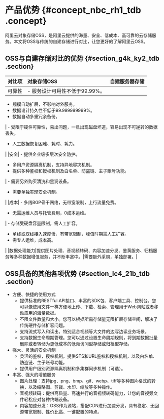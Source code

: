 # 产品优势 {#concept_nbc_rh1_tdb .concept}

阿里云对象存储OSS，是阿里云提供的海量、安全、低成本、高可靠的云存储服务。本文将OSS与传统的自建存储进行对比，让您更好的了解阿里云OSS。

## OSS与自建存储对比的优势 {#section_g4k_ky2_tdb .section}

|对比项|对象存储OSS|自建服务器存储|
|:--|:------|-------|
|可靠性| -   服务设计可用性不低于99.99%。
-   规模自动扩展，不影响对外服务。
-   数据设计持久性不低于99.999999999%。
-   数据自动多重冗余备份。

 | -   受限于硬件可靠性，易出问题，一旦出现磁盘坏道，容易出现不可逆转的数据丢失。
-   人工数据恢复困难、耗时、耗力。

 |
|安全| -   提供企业级多层次安全防护。
-   多用户资源隔离机制，支持异地容灾机制。
-   提供多种鉴权和授权机制及白名单、防盗链、主子账号功能。

 | -   需要另外购买清洗和黑洞设备。
-   需要单独实现安全机制。

 |
|成本| -   多线BGP骨干网络，无带宽限制，上行流量免费。
-   无需运维人员与托管费用，0成本运维。

 | -   存储受硬盘容量限制，需人工扩容。
-   单线或双线接入速度慢，有带宽限制，峰值时期需人工扩容。
-   需专人运维，成本高。

 |
|数据处理能力|提供图片处理、音视频转码、内容加速分发、鉴黄服务、归档服务等多种数据增值服务，并不断丰富中。|需要额外采购，单独部署。|

## OSS具备的其他各项优势 {#section_lc4_21b_tdb .section}

-   方便、快捷的使用方式
    -   提供标准的RESTful API接口、丰富的SDK包、客户端工具、控制台。您可以像使用文件一样方便地上传、下载、检索、管理用于Web网站或者移动应用的海量数据。
    -   不限文件数量和大小。您可以根据所需存储量无限扩展存储空间，解决了传统硬件存储扩容问题。
    -   支持流式写入和读出。特别适合视频等大文件的边写边读业务场景。
    -   支持数据生命周期管理。您可以通过设置生命周期规则，将到期数据批量删除或者转储为更低成本的低频访问型存储或归档型存储。
-   强大、灵活的安全机制
    -   灵活的鉴权，授权机制。提供STS和URL鉴权和授权机制，以及白名单、防盗链、主子账号功能。
    -   提供用户级别资源隔离机制和多集群同步机制（可选）。
-   丰富、强大的增值服务
    -   图片处理：支持jpg、png、bmp、gif、webp、tiff等多种图片格式的转换，以及缩略图、剪裁、水印、缩放等多种操作。
    -   音视频转码：提供高质量、高速并行的音视频转码能力，让您的音视频文件轻松应对各种终端设备。
    -   内容加速分发：OSS作为源站，搭配CDN进行加速分发，具有稳定、无回源带宽限制、性价比高、一键配置的特点。

